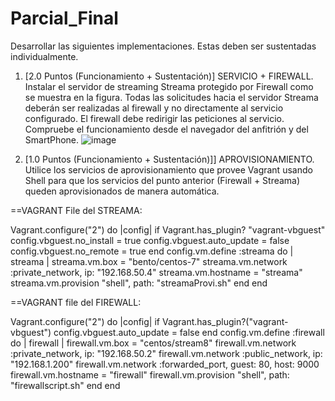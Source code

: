 # Parcial_Final

Desarrollar las siguientes implementaciones. Estas deben ser sustentadas individualmente.

1. [2.0 Puntos (Funcionamiento + Sustentación)] SERVICIO + FIREWALL. Instalar el servidor de
streaming Streama protegido por Firewall como se muestra en la figura. Todas las solicitudes hacia el
servidor Streama deberán ser realizadas al firewall y no directamente al servicio configurado. El firewall
debe redirigir las peticiones al servicio.
Compruebe el funcionamiento desde el navegador del anfitrión y del SmartPhone.
![image](https://user-images.githubusercontent.com/98847734/170098087-d36cbc5b-50a3-434d-96c2-eccb4701b521.png)

2. [1.0 Puntos (Funcionamiento + Sustentación)]] APROVISIONAMIENTO. Utilice los servicios de
aprovisionamiento que provee Vagrant usando Shell para que los servicios del punto anterior (Firewall +
Streama) queden aprovisionados de manera automática.


==VAGRANT File del STREAMA:

Vagrant.configure("2") do |config|
  if Vagrant.has_plugin? "vagrant-vbguest"
    config.vbguest.no_install = true
    config.vbguest.auto_update = false
    config.vbguest.no_remote = true
  end
  config.vm.define :streama do | streama |
    streama.vm.box = "bento/centos-7"
    streama.vm.network :private_network, ip: "192.168.50.4"
    streama.vm.hostname = "streama"
    streama.vm.provision "shell", path: "streamaProvi.sh"
  end
end

==VAGRANT file del FIREWALL:

Vagrant.configure("2") do |config|
	if Vagrant.has_plugin?("vagrant-vbguest")
		config.vbguest.auto_update = false 
	end
	config.vm.define :firewall do | firewall |
		firewall.vm.box = "centos/stream8"
		firewall.vm.network :private_network, ip: "192.168.50.2"
		firewall.vm.network :public_network, ip: "192.168.1.200"
		firewall.vm.network :forwarded_port, guest: 80, host: 9000
		firewall.vm.hostname = "firewall"
		firewall.vm.provision "shell", path: "firewallscript.sh"
	end
end

